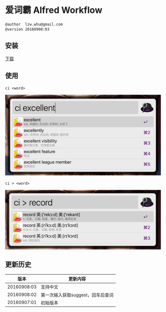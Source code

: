 # 爱词霸 Alfred Workflow

```raw
@author  lzw.whu@gmail.com
@version 20160908:03
```

## 安装

[下载](https://github.com/migege/iciba.alfredworkflow/blob/master/bundle/iciba.alfredworkflow)

## 使用

```
ci <word>
```

![iciba.alfredworkflow](https://raw.githubusercontent.com/migege/iciba.alfredworkflow/master/screenshots/iciba.alfredworkflow.png)

```
ci > <word>
```

![iciba.alfredworkflow](https://raw.githubusercontent.com/migege/iciba.alfredworkflow/master/screenshots/iciba.alfredworkflow.2.png)

## 更新历史

|版本|更新内容|
|----|--------|
|20160908:03|支持中文|
|20160908:02|第一次输入获取suggest，回车后查词|
|20160907:01|初始版本|
